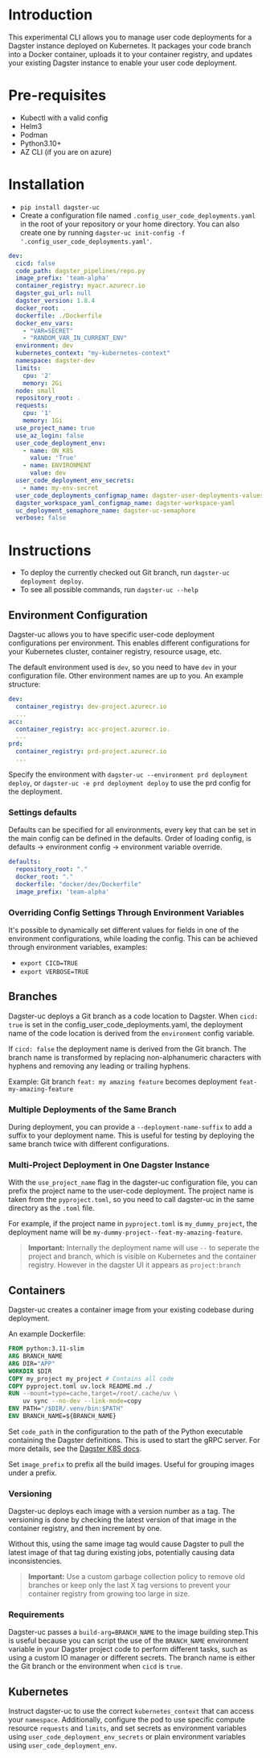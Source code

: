 
# Introduction

This experimental CLI allows you to manage user code deployments for a Dagster instance deployed on Kubernetes. It packages your code branch into a Docker container, uploads it to your container registry, and updates your existing Dagster instance to enable your user code deployment.

# Pre-requisites

* Kubectl with a valid config
* Helm3
* Podman
* Python3.10+
* AZ CLI (if you are on azure)

# Installation

* `pip install dagster-uc`
* Create a configuration file named `.config_user_code_deployments.yaml` in the root of your repository or your home directory. You can also create one by running `dagster-uc init-config -f '.config_user_code_deployments.yaml'`.

```yaml
dev:
  cicd: false
  code_path: dagster_pipelines/repo.py
  image_prefix: 'team-alpha'
  container_registry: myacr.azurecr.io
  dagster_gui_url: null
  dagster_version: 1.8.4
  docker_root: .
  dockerfile: ./Dockerfile
  docker_env_vars:
    - "VAR=SECRET"
    - "RANDOM_VAR_IN_CURRENT_ENV"
  environment: dev
  kubernetes_context: "my-kubernetes-context"
  namespace: dagster-dev
  limits:
    cpu: '2'
    memory: 2Gi
  node: small
  repository_root: .
  requests:
    cpu: '1'
    memory: 1Gi
  use_project_name: true
  use_az_login: false
  user_code_deployment_env:
    - name: ON_K8S
      value: 'True'
    - name: ENVIRONMENT
      value: dev
  user_code_deployment_env_secrets:
    - name: my-env-secret
  user_code_deployments_configmap_name: dagster-user-deployments-values-yaml
  dagster_workspace_yaml_configmap_name: dagster-workspace-yaml
  uc_deployment_semaphore_name: dagster-uc-semaphore
  verbose: false
```

# Instructions

* To deploy the currently checked out Git branch, run `dagster-uc deployment deploy`.
* To see all possible commands, run `dagster-uc --help`

## Environment Configuration

Dagster-uc allows you to have specific user-code deployment configurations per environment. This enables different configurations for your Kubernetes cluster, container registry, resource usage, etc.

The default environment used is `dev`, so you need to have `dev` in your configuration file. Other environment names are up to you. An example structure:

```yaml
dev:
  container_registry: dev-project.azurecr.io
  ...
acc:
  container_registry: acc-project.azurecr.io.
  ...
prd:
  container_registry: prd-project.azurecr.io
  ...
```

Specify the environment with `dagster-uc --environment prd deployment deploy`, or `dagster-uc -e prd deployment deploy` to use the prd config for the deployment.

### Settings defaults

Defaults can be specified for all environments, every key that can be set in the main config can be defined in the defaults. Order of loading config, is defaults -> environment config -> environment variable override.

```yaml
defaults:
  repository_root: "."
  docker_root: "."
  dockerfile: "docker/dev/Dockerfile"
  image_prefix: 'team-alpha'
```

### Overriding Config Settings Through Environment Variables

It's possible to dynamically set different values for fields in one of the environment configurations, while loading the config. This can be achieved through environment variables, examples:

* `export CICD=TRUE`
* `export VERBOSE=TRUE`

## Branches

Dagster-uc deploys a Git branch as a code location to Dagster. When `cicd: true` is set in the config_user_code_deployments.yaml, the deployment name of the code location is derived from the `environment` config variable.

If `cicd: false` the deployment name is derived from the Git branch. The branch name is transformed by replacing non-alphanumeric characters with hyphens and removing any leading or trailing hyphens.

Example: Git branch `feat: my amazing feature` becomes deployment `feat-my-amazing-feature`

### Multiple Deployments of the Same Branch

During deployment, you can provide a `--deployment-name-suffix` to add a suffix to your deployment name. This is useful for testing by deploying the same branch twice with different configurations.

### Multi-Project Deployment in One Dagster Instance

With the `use_project_name` flag in the dagster-uc configuration file, you can prefix the project name to the user-code deployment. The project name is taken from the `pyproject.toml`, so you need to call dagster-uc in the same directory as the `.toml` file.

For example, if the project name in `pyproject.toml` is `my_dummy_project`, the deployment name will be `my-dummy-project--feat-my-amazing-feature`.

> **Important:** Internally the deployment name will use `--` to seperate the project and branch, which is visible on Kubernetes and the container registry. However in the dagster UI it appears as `project:branch`

## Containers

Dagster-uc creates a container image from your existing codebase during deployment.

An example Dockerfile:

```Dockerfile
FROM python:3.11-slim
ARG BRANCH_NAME
ARG DIR="APP"
WORKDIR $DIR
COPY my_project my_project # Contains all code
COPY pyproject.toml uv.lock README.md ./
RUN --mount=type=cache,target=/root/.cache/uv \
    uv sync --no-dev --link-mode=copy
ENV PATH="/$DIR/.venv/bin:$PATH"
ENV BRANCH_NAME=${BRANCH_NAME}
```

Set `code_path` in the configuration to the path of the Python executable containing the Dagster definitions. This is used to start the gRPC server. For more details, see the [Dagster K8S docs](https://docs.dagster.io/guides/deploy/deployment-options/kubernetes/deploying-to-kubernetes).

Set `image_prefix` to prefix all the build images. Useful for grouping images under a prefix.

### Versioning

Dagster-uc deploys each image with a version number as a tag. The versioning is done by checking the latest version of that image in the container registry, and then increment by one.

Without this, using the same image tag would cause Dagster to pull the latest image of that tag during existing jobs, potentially causing data inconsistencies.

> **Important:** Use a custom garbage collection policy to remove old branches or keep only the last X tag versions to prevent your container registry from growing too large in size.

### Requirements

Dagster-uc passes a `build-arg=BRANCH_NAME` to the image building step.This is useful because you can script the use of the `BRANCH_NAME` environment variable in your Dagster project code to perform different tasks, such as using a custom IO manager or different secrets. The branch name is either the Git branch or the environment when `cicd` is `true`.

## Kubernetes

Instruct dagster-uc to use the correct `kubernetes_context` that can access your `namespace`. Additionally, configure the pod to use specific compute resource `requests` and `limits`, and set secrets as environment variables using `user_code_deployment_env_secrets` or plain environment variables using `user_code_deployment_env`.
